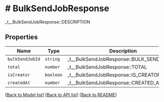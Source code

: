 # # BulkSendJobResponse

_t__BulkSendJobResponse::DESCRIPTION

## Properties

Name | Type | Description | Notes
------------ | ------------- | ------------- | -------------
| `bulkSendJobId` | ```string``` |  _t__BulkSendJobResponse::BULK_SEND_JOB_ID  |  |
| `total` | ```number``` |  _t__BulkSendJobResponse::TOTAL  |  |
| `isCreator` | ```boolean``` |  _t__BulkSendJobResponse::IS_CREATOR  |  |
| `createdAt` | ```number``` |  _t__BulkSendJobResponse::CREATED_AT  |  |

[[Back to Model list]](../../README.md#models) [[Back to API list]](../../README.md#endpoints) [[Back to README]](../../README.md)

